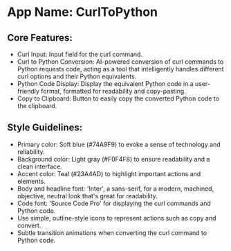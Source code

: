 # **App Name**: CurlToPython

## Core Features:

- Curl Input: Input field for the curl command.
- Curl to Python Conversion: AI-powered conversion of curl commands to Python requests code, acting as a tool that intelligently handles different curl options and their Python equivalents.
- Python Code Display: Display the equivalent Python code in a user-friendly format, formatted for readability and copy-pasting.
- Copy to Clipboard: Button to easily copy the converted Python code to the clipboard.

## Style Guidelines:

- Primary color: Soft blue (#74A9F9) to evoke a sense of technology and reliability.
- Background color: Light gray (#F0F4F8) to ensure readability and a clean interface.
- Accent color: Teal (#23A4AD) to highlight important actions and elements.
- Body and headline font: 'Inter', a sans-serif, for a modern, machined, objective, neutral look that's great for readability.
- Code font: 'Source Code Pro' for displaying the curl commands and Python code.
- Use simple, outline-style icons to represent actions such as copy and convert.
- Subtle transition animations when converting the curl command to Python code.